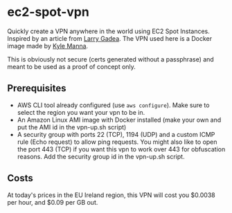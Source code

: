# ec2-spot-vpn
Quickly create a VPN anywhere in the world using EC2 Spot Instances.
Inspired by an article from [Larry Gadea](https://lg.io/2015/07/05/revised-and-much-faster-run-your-own-highend-cloud-gaming-service-on-ec2.html).
The VPN used here is a Docker image made by [Kyle Manna](https://github.com/kylemanna/docker-openvpn).

This is obviously not secure (certs generated without a passphrase) and meant to be used as a proof of concept only.

## Prerequisites

* AWS CLI tool already configured (use `aws configure`). Make sure to select the region you want your vpn to be in.
* An Amazon Linux AMI image with Docker installed (make your own and put the AMI id in the vpn-up.sh script)
* A security group with ports 22 (TCP), 1194 (UDP) and a custom ICMP rule (Echo request) to allow ping requests. You might also like to open the port 443 (TCP) if you want this vpn to work over 443 for obfuscation reasons. Add the security group id in the vpn-up.sh script.

## Costs 
At today's prices in the EU Ireland region, this VPN will cost you $0.0038 per hour, and $0.09 per GB out.
